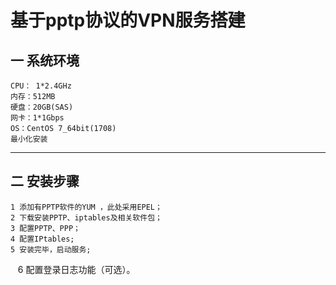 基于pptp协议的VPN服务搭建
====
一 系统环境
-------
    CPU： 1*2.4GHz
    内存：512MB
    硬盘：20GB(SAS)
    网卡：1*1Gbps
    OS：CentOS 7_64bit(1708)
    最小化安装
-----
二 安装步骤
----
    1 添加有PPTP软件的YUM ，此处采用EPEL；
    2 下载安装PPTP、iptables及相关软件包；
    3 配置PPTP、PPP；
    4 配置IPtables;
    5 安装完毕，启动服务;
    6 配置登录日志功能（可选）。
